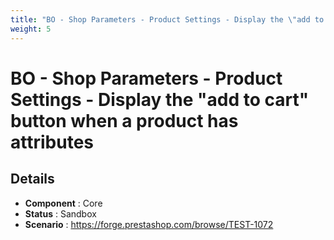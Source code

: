 ```yaml
---
title: "BO - Shop Parameters - Product Settings - Display the \"add to cart\" button when a product has attributes"
weight: 5
---
```


# BO - Shop Parameters - Product Settings - Display the \"add to cart\" button when a product has attributes
## Details
* **Component** : Core
* **Status** : Sandbox
* **Scenario** : https://forge.prestashop.com/browse/TEST-1072

